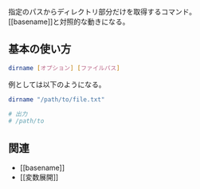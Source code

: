 指定のパスからディレクトリ部分だけを取得するコマンド。  
[[basename]]と対照的な動きになる。

## 基本の使い方
```bash
dirname [オプション] [ファイルパス]
```

例としては以下のようになる。
```bash
dirname "/path/to/file.txt"

# 出力
# /path/to
```

## 関連
* [[basename]]
* [[変数展開]]